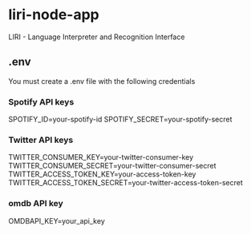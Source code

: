 # liri-node-app
LIRI - Language Interpreter and Recognition Interface


## .env 
You must create a .env file with the following credentials

### Spotify API keys

SPOTIFY_ID=your-spotify-id
SPOTIFY_SECRET=your-spotify-secret

### Twitter API keys

TWITTER_CONSUMER_KEY=your-twitter-consumer-key
TWITTER_CONSUMER_SECRET=your-twitter-consumer-secret
TWITTER_ACCESS_TOKEN_KEY=your-access-token-key
TWITTER_ACCESS_TOKEN_SECRET=your-twitter-access-token-secret

### omdb API key
OMDBAPI_KEY=your_api_key    
